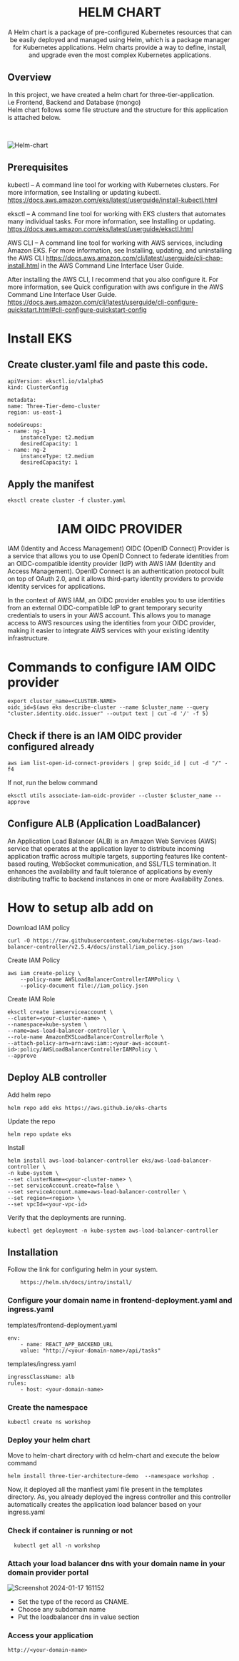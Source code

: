 <h1 align="center">
        HELM CHART
</h1>

<p align="center"> A Helm chart is a package of pre-configured Kubernetes resources that can be easily deployed and managed using Helm, which is a package manager for Kubernetes applications. Helm charts provide a way to define, install, and upgrade even the most complex Kubernetes applications. </p>

## Overview ##

In this project, we have created a helm chart for three-tier-application.<br>
i.e Frontend, Backend and Database (mongo)<br>
Helm chart follows some file structure and the structure for this application is attached below.

  <br>

![Helm-chart](https://github.com/LondheShubham153/TWSThreeTierAppChallenge/assets/108048384/adb2adb9-4ec7-4a6b-833d-1269860b149f)


## Prerequisites ##

kubectl – A command line tool for working with Kubernetes clusters. For more information, see Installing or updating kubectl.
    https://docs.aws.amazon.com/eks/latest/userguide/install-kubectl.html

eksctl – A command line tool for working with EKS clusters that automates many individual tasks. For more information, see Installing or updating. https://docs.aws.amazon.com/eks/latest/userguide/eksctl.html

AWS CLI – A command line tool for working with AWS services, including Amazon EKS. For more information, see Installing, updating, and uninstalling the AWS CLI https://docs.aws.amazon.com/cli/latest/userguide/cli-chap-install.html in the AWS Command Line Interface User Guide.

After installing the AWS CLI, I recommend that you also configure it. For more information, see Quick configuration with aws configure in the AWS Command Line Interface User Guide. https://docs.aws.amazon.com/cli/latest/userguide/cli-configure-quickstart.html#cli-configure-quickstart-config

 # Install EKS
 ## Create cluster.yaml file and paste this code.

    apiVersion: eksctl.io/v1alpha5
    kind: ClusterConfig

    metadata:
    name: Three-Tier-demo-cluster
    region: us-east-1

    nodeGroups:
    - name: ng-1
        instanceType: t2.medium
        desiredCapacity: 1
    - name: ng-2
        instanceType: t2.medium
        desiredCapacity: 1

  ## Apply the manifest

    eksctl create cluster -f cluster.yaml

<h1 align="center">
    IAM OIDC PROVIDER
</h1>

IAM (Identity and Access Management) OIDC (OpenID Connect) Provider is a service that allows you to use OpenID Connect to federate identities from an OIDC-compatible identity provider (IdP) with AWS IAM (Identity and Access Management). OpenID Connect is an authentication protocol built on top of OAuth 2.0, and it allows third-party identity providers to provide identity services for applications.

In the context of AWS IAM, an OIDC provider enables you to use identities from an external OIDC-compatible IdP to grant temporary security credentials to users in your AWS account. This allows you to manage access to AWS resources using the identities from your OIDC provider, making it easier to integrate AWS services with your existing identity infrastructure.


 # Commands to configure IAM OIDC provider 

    export cluster_name=<CLUSTER-NAME>
    oidc_id=$(aws eks describe-cluster --name $cluster_name --query "cluster.identity.oidc.issuer" --output text | cut -d '/' -f 5) 

  ## Check if there is an IAM OIDC provider configured already

    aws iam list-open-id-connect-providers | grep $oidc_id | cut -d "/" -f4

  If not, run the below command

    eksctl utils associate-iam-oidc-provider --cluster $cluster_name --approve

 ## Configure ALB (Application LoadBalancer)

    
 An Application Load Balancer (ALB) is an Amazon Web Services (AWS) service that operates at the application layer to distribute incoming application traffic across multiple targets, supporting features like content-based routing, WebSocket communication, and SSL/TLS termination. It enhances the availability and fault tolerance of applications by evenly distributing traffic to backend instances in one or more Availability Zones.

 # How to setup alb add on

 Download IAM policy

    curl -O https://raw.githubusercontent.com/kubernetes-sigs/aws-load-balancer-controller/v2.5.4/docs/install/iam_policy.json

 Create IAM Policy

    aws iam create-policy \
        --policy-name AWSLoadBalancerControllerIAMPolicy \
        --policy-document file://iam_policy.json

 Create IAM Role

    eksctl create iamserviceaccount \
    --cluster=<your-cluster-name> \
    --namespace=kube-system \
    --name=aws-load-balancer-controller \
    --role-name AmazonEKSLoadBalancerControllerRole \
    --attach-policy-arn=arn:aws:iam::<your-aws-account-id>:policy/AWSLoadBalancerControllerIAMPolicy \
    --approve

 ## Deploy ALB controller

 Add helm repo

    helm repo add eks https://aws.github.io/eks-charts

 Update the repo

    helm repo update eks

 Install

    helm install aws-load-balancer-controller eks/aws-load-balancer-controller \
    -n kube-system \
    --set clusterName=<your-cluster-name> \
    --set serviceAccount.create=false \
    --set serviceAccount.name=aws-load-balancer-controller \
    --set region=<region> \
    --set vpcId=<your-vpc-id>

 Verify that the deployments are running.

    kubectl get deployment -n kube-system aws-load-balancer-controller


## Installation 

  Follow the link for configuring helm in your system.

        https://helm.sh/docs/intro/install/

  ### Configure your domain name in frontend-deployment.yaml and ingress.yaml
  
  templates/frontend-deployment.yaml

    env:
        - name: REACT_APP_BACKEND_URL
        value: "http://<your-domain-name>/api/tasks"

  templates/ingress.yaml

    ingressClassName: alb
    rules:
        - host: <your-domain-name>


  ### Create the namespace 

    kubectl create ns workshop


  ### Deploy your helm chart 
  <p>Move to helm-chart directory with cd helm-chart and execute the below command</p>

    helm install three-tier-architecture-demo  --namespace workshop .

<p>Now, it deployed all the manfiest yaml file present in the templates directory. As, you already deployed the ingress controller and this controller automatically creates the application load balancer based on your ingress.yaml</p>

  ### Check if container is running or not 
      kubectl get all -n workshop 

 ### Attach your load balancer dns with your domain name in your domain provider portal
 ![Screenshot 2024-01-17 161152](https://github.com/LondheShubham153/TWSThreeTierAppChallenge/assets/108048384/4b573f9b-d97c-4e36-bb73-1ea2aa5c8cd3)

  * Set the type of the record as CNAME.<br>
  * Choose any subdomain name<br>
  * Put the loadbalancer dns in value section

  ### Access your application 

    http://<your-domain-name>

